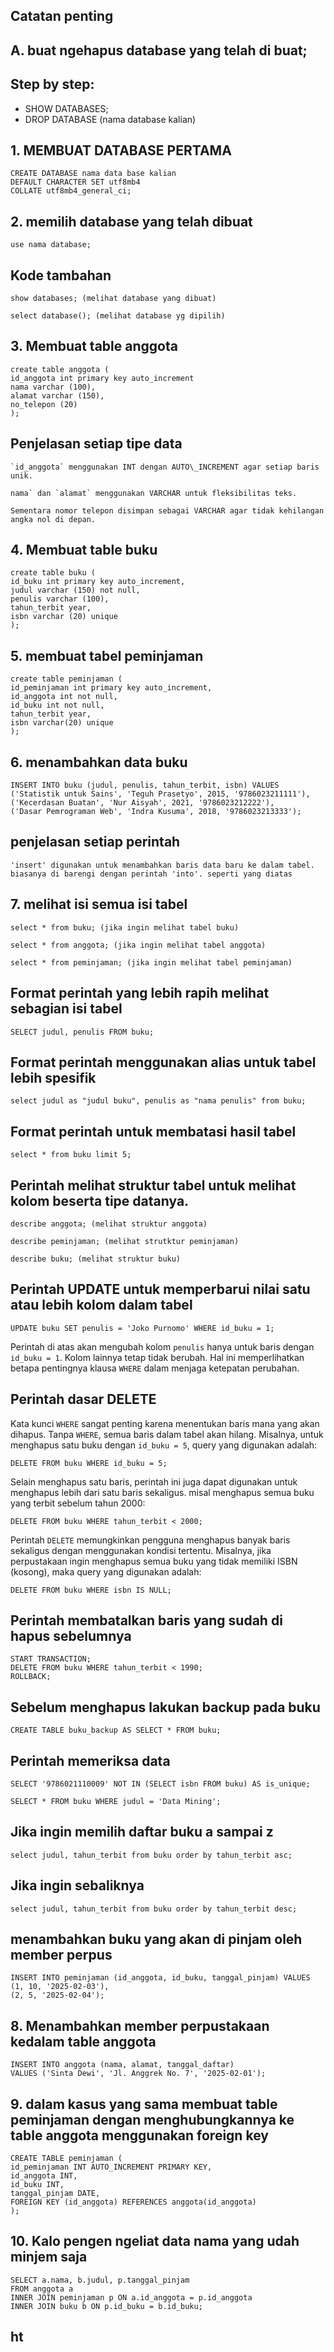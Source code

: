 ## Catatan penting 
## A. buat ngehapus database yang telah di buat; 

## Step by step: 
- SHOW DATABASES;
- DROP DATABASE (nama database kalian) 



## 1. MEMBUAT DATABASE PERTAMA

```
CREATE DATABASE nama data base kalian
DEFAULT CHARACTER SET utf8mb4
COLLATE utf8mb4_general_ci; 
```

## 2.  memilih database yang telah dibuat
```
use nama database;
```

## Kode tambahan 

```
show databases; (melihat database yang dibuat)

select database(); (melihat database yg dipilih)

```

## 3. Membuat table anggota

```
create table anggota (
id_anggota int primary key auto_increment
nama varchar (100),
alamat varchar (150),
no_telepon (20)
);
```

## Penjelasan setiap tipe data 

```
`id_anggota` menggunakan INT dengan AUTO\_INCREMENT agar setiap baris unik.
```

```
nama` dan `alamat` menggunakan VARCHAR untuk fleksibilitas teks.
```

```
Sementara nomor telepon disimpan sebagai VARCHAR agar tidak kehilangan angka nol di depan.
```

## 4. Membuat table buku
```
create table buku (
id_buku int primary key auto_increment,
judul varchar (150) not null,
penulis varchar (100),
tahun_terbit year,
isbn varchar (20) unique
);
```

## 5. membuat tabel peminjaman 
```
create table peminjaman (
id_peminjaman int primary key auto_increment,
id_anggota int not null,
id_buku int not null,
tahun_terbit year, 
isbn varchar(20) unique
);
```

## 6. menambahkan data buku
```
INSERT INTO buku (judul, penulis, tahun_terbit, isbn) VALUES
('Statistik untuk Sains', 'Teguh Prasetyo', 2015, '9786023211111'),
('Kecerdasan Buatan', 'Nur Aisyah', 2021, '9786023212222'),
('Dasar Pemrograman Web', 'Indra Kusuma', 2018, '9786023213333');
```


## penjelasan setiap perintah 

```
'insert' digunakan untuk menambahkan baris data baru ke dalam tabel. biasanya di barengi dengan perintah 'into'. seperti yang diatas
```


## 7. melihat isi semua isi tabel 

```
select * from buku; (jika ingin melihat tabel buku)

select * from anggota; (jika ingin melihat tabel anggota)

select * from peminjaman; (jika ingin melihat tabel peminjaman)
```


## Format perintah yang lebih rapih melihat sebagian isi tabel
```
SELECT judul, penulis FROM buku;
```

## Format perintah menggunakan alias untuk tabel lebih spesifik
```
select judul as "judul buku", penulis as "nama penulis" from buku;
```

## Format perintah untuk membatasi hasil tabel

```
select * from buku limit 5;
```

## Perintah melihat struktur tabel untuk melihat kolom beserta tipe datanya.
```
describe anggota; (melihat struktur anggota)

describe peminjaman; (melihat strutktur peminjaman)

describe buku; (melihat struktur buku)
```

## Perintah UPDATE untuk memperbarui nilai satu atau lebih kolom dalam tabel

```
UPDATE buku SET penulis = 'Joko Purnomo' WHERE id_buku = 1;
```

Perintah di atas akan mengubah kolom `penulis` hanya untuk baris dengan `id_buku = 1`. Kolom lainnya tetap tidak berubah. Hal ini memperlihatkan betapa pentingnya klausa `WHERE` dalam menjaga ketepatan perubahan.

## Perintah dasar DELETE

Kata kunci `WHERE` sangat penting karena menentukan baris mana yang akan dihapus. Tanpa `WHERE`, semua baris dalam tabel akan hilang. Misalnya, untuk menghapus satu buku dengan `id_buku = 5`, query yang digunakan adalah:

```
DELETE FROM buku WHERE id_buku = 5;
```

Selain menghapus satu baris, perintah ini juga dapat digunakan untuk menghapus lebih dari satu baris sekaligus. misal menghapus semua buku yang terbit sebelum tahun 2000:

```
DELETE FROM buku WHERE tahun_terbit < 2000;
```

Perintah `DELETE` memungkinkan pengguna menghapus banyak baris sekaligus dengan menggunakan kondisi tertentu. Misalnya, jika perpustakaan ingin menghapus semua buku yang tidak memiliki ISBN (kosong), maka query yang digunakan adalah:

```
DELETE FROM buku WHERE isbn IS NULL;
```

## Perintah membatalkan baris yang sudah di hapus sebelumnya

```
START TRANSACTION;
DELETE FROM buku WHERE tahun_terbit < 1990;
ROLLBACK;
```

## Sebelum menghapus lakukan backup pada buku 

```
CREATE TABLE buku_backup AS SELECT * FROM buku;
```

## Perintah memeriksa data 
```
SELECT '9786021110009' NOT IN (SELECT isbn FROM buku) AS is_unique;
```

```
SELECT * FROM buku WHERE judul = 'Data Mining';
```

## Jika ingin memilih daftar buku a sampai z

```
select judul, tahun_terbit from buku order by tahun_terbit asc;
```

## Jika ingin sebaliknya 

```
select judul, tahun_terbit from buku order by tahun_terbit desc;
```

## menambahkan buku yang akan di pinjam oleh member perpus
```
INSERT INTO peminjaman (id_anggota, id_buku, tanggal_pinjam) VALUES
(1, 10, '2025-02-03'),
(2, 5, '2025-02-04');
```
## 8. Menambahkan member perpustakaan kedalam table anggota

```
INSERT INTO anggota (nama, alamat, tanggal_daftar)
VALUES ('Sinta Dewi', 'Jl. Anggrek No. 7', '2025-02-01');
```

## 9. dalam kasus yang sama membuat table peminjaman dengan menghubungkannya ke table anggota menggunakan foreign key 

```
CREATE TABLE peminjaman (
id_peminjaman INT AUTO_INCREMENT PRIMARY KEY,
id_anggota INT,
id_buku INT,
tanggal_pinjam DATE,
FOREIGN KEY (id_anggota) REFERENCES anggota(id_anggota)
);
```

## 10. Kalo pengen ngeliat data nama yang udah minjem saja 

```
SELECT a.nama, b.judul, p.tanggal_pinjam
FROM anggota a
INNER JOIN peminjaman p ON a.id_anggota = p.id_anggota
INNER JOIN buku b ON p.id_buku = b.id_buku;
```

## ht
